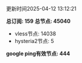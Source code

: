 更新时间2025-04-12 13:12:21

**总订阅: 159**
**总节点: 45040**
- vless节点: 14038
- hysteria2节点: 5

**google ping有效节点: 444**

